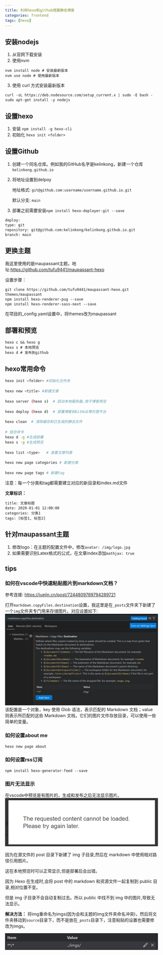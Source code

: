 ```yaml
---
title: 利用hexo和github搭建静态博客
categories: frontend
tags: [hexo]
---
```


## 安装nodejs
1. 从官网下载安装
2. 使用nvm
```
nvm install node # 安装最新版本
nvm use node # 使用最新版本
```
3.  使用 curl 方式安装最新版本
```
curl -sL https://deb.nodesource.com/setup_current.x | sudo -E bash -
sudo apt-get install -y nodejs
```
## 设置hexo
1. 安装
`npm install -g hexo-cli`
2. 初始化
`hexo init <folder>`

## 设置Github
1. 创建一个同名仓库。例如我的GitHub名字是kelinkong，新建一个仓库`kelinkong.github.io`
2. 将地址设置到delpoy

    地址格式: `git@github.com:username/username.github.io.git`

    默认分支: `main`
3. 部署之前需要安装`npm install hexo-deployer-git --save`
```
deploy:
type: git
repository: git@github.com:kelinkong/kelinkong.github.io.git
branch: main
```
## 更换主题
我这里使用的是maupassant主题。地址:https://github.com/tufu9441/maupassant-hexo

设置步骤：

```
git clone https://github.com/tufu9441/maupassant-hexo.git themes/maupassant
npm install hexo-renderer-pug --save
npm install hexo-renderer-sass-next --save
```

在项目的_config.yaml设置中，将themes改为maupassant


## 部署和预览

```
hexo c && hexo g
hexo s # 本地预览
hexo d # 发布到github
```

## hexo常用命令
```bash
hexo init <folder> #初始化文件夹

hexo new <title> #新建文章

hexo server (hexo s)  # 启动本地服务器,用于博客预览

hexo deploy (hexo d)  # 部署博客到GitHub等托管平台

hexo clean  # 清除缓存和已生成的静态文件

# 组合命令
hexo d -g #生成部署
hexo s -g #生成预览

hexo list <type>   # 查看文章列表

hexo new page categories # 新建分类

hexo new page tags # 新建tag
```
注意：每一个分类和tag都需要建立对应的新目录和index.md文件

**文章标识：**

```
title: 文章标题
date: 2020-01-01 12:00:00  
categories: 分类1  
tags: [标签1, 标签2]
```

## 针对maupassant主题

1. 修改logo：在主题的配置文件中，修改`avatar: /img/logo.jpg`
2. 如果需要识别Latex格式的公式，在文章index添加`mathjax: true  `

## tips

### 如何在vscode中快速粘贴图片到markdown文档？

参考连接: https://juejin.cn/post/7244809769794289721

打开`markdown.copyFiles.destination`设置，我这里是在`_posts`文件夹下新建了一个`img`文件夹专门用来存储图片。对应设置如下:
![](../imgs/image.png)
该配置是一个对象，key 使用 Glob 语法，表示匹配的 Markdown 文档；value 则表示所匹配的这些 Markdown 文档，它们的图片文件存放目录，可以使用一些简单的变量。

### 如何设置about me
`hexo new page about`

### 如何设置rss订阅

`npm install hexo-generator-feed --save`

### 图片无法显示
在vscode中预览是有图片的，生成和发布之后无法显示图片。
![](../imgs/image-4.png)

因为在源文件的 post 目录下新建了 img 子目录,然后在 markdown 中使用相对路径引用图片。

这在本地预览时可以正常显示,但是部署后会出错。

因为 Hexo 在生成时,会将 post 中的 markdown 和资源文件一起复制到 public 目录,相对位置不变。

但是 img 子目录不会自动复制过去。所以 public 中找不到 img 中的图片,导致无法显示。

**解决方法：** 将img重命名为imgs(因为会和主题的img文件夹命名冲突)，然后将文件夹移动到`source`目录下，而不是放在`_posts`目录下，注意粘贴的设置也需要修改为imgs。

![](../imgs/image-6.png)